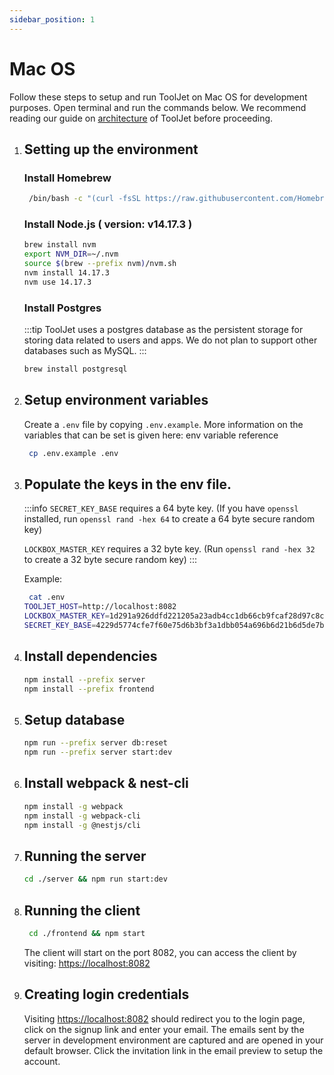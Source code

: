 ```yaml
---
sidebar_position: 1
---
```


# Mac OS
Follow these steps to setup and run ToolJet on Mac OS for development purposes. Open terminal and run the commands below. We recommend reading our guide on [architecture](http://localhost:3001/docs/deployment/architecture) of ToolJet before proceeding.

1. ## Setting up the environment
    ### Install Homebrew
    ```bash
     /bin/bash -c "(curl -fsSL https://raw.githubusercontent.com/Homebrew/install/master/install.sh)"
    ```
    ### Install Node.js ( version: v14.17.3 )
    ```bash
    brew install nvm
    export NVM_DIR=~/.nvm
    source $(brew --prefix nvm)/nvm.sh
    nvm install 14.17.3
    nvm use 14.17.3
    ```

    ### Install Postgres
    :::tip
    ToolJet uses a postgres database as the persistent storage for storing data related to users and apps. We do not plan to support other databases such as MySQL.
    :::

    ```bash
    brew install postgresql
    ```
2. ## Setup environment variables
    Create a `.env` file by copying `.env.example`. More information on the variables that can be set is given here: env variable reference
    ```bash
     cp .env.example .env
    ```

3. ## Populate the keys in the env file.
   :::info
   `SECRET_KEY_BASE` requires a 64 byte key. (If you have `openssl` installed, run `openssl rand -hex 64` to create a 64 byte secure   random key)

   `LOCKBOX_MASTER_KEY` requires a 32 byte key. (Run `openssl rand -hex 32` to create a 32 byte secure random key) 
   :::

   Example:
   ```bash
    cat .env
   TOOLJET_HOST=http://localhost:8082
   LOCKBOX_MASTER_KEY=1d291a926ddfd221205a23adb4cc1db66cb9fcaf28d97c8c1950e3538e3b9281
   SECRET_KEY_BASE=4229d5774cfe7f60e75d6b3bf3a1dbb054a696b6d21b6d5de7b73291899797a222265e12c0a8e8d844f83ebacdf9a67ec42584edf1c2b23e1e7813f8a3339041
   ```

4. ## Install dependencies
    ```bash
    npm install --prefix server
    npm install --prefix frontend
    ```
5. ## Setup database
    ```bash
    npm run --prefix server db:reset
    npm run --prefix server start:dev
    ```
6. ## Install webpack & nest-cli
    ```bash
    npm install -g webpack
    npm install -g webpack-cli
    npm install -g @nestjs/cli
    ```

7. ## Running the server 
    ```bash
    cd ./server && npm run start:dev
    ```

8. ## Running the client
    ```bash
     cd ./frontend && npm start
    ```

    The client will start on the port 8082, you can access the client by visiting:  [https://localhost:8082](https://localhost:8082)

9. ## Creating login credentials
    Visiting [https://localhost:8082](https://localhost:8082) should redirect you to the login page, click on the signup link and enter your email. The emails sent by the server in development environment are captured and are opened in your default browser. Click the invitation link in the email preview to setup the account.
